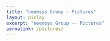 ```yaml
---
title: "neemsys Group - Pictures"
layout: piclay
excerpt: "neemsys Group -- Pictures"
permalink: /pictures/
---
```


